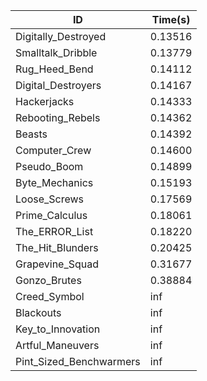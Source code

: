 |ID|Time(s)|
|-|-|
|Digitally_Destroyed|0.13516|
|Smalltalk_Dribble|0.13779|
|Rug_Heed_Bend|0.14112|
|Digital_Destroyers|0.14167|
|Hackerjacks|0.14333|
|Rebooting_Rebels|0.14362|
|Beasts|0.14392|
|Computer_Crew|0.14600|
|Pseudo_Boom|0.14899|
|Byte_Mechanics|0.15193|
|Loose_Screws|0.17569|
|Prime_Calculus|0.18061|
|The_ERROR_List|0.18220|
|The_Hit_Blunders|0.20425|
|Grapevine_Squad|0.31677|
|Gonzo_Brutes|0.38884|
|Creed_Symbol|inf|
|Blackouts|inf|
|Key_to_Innovation|inf|
|Artful_Maneuvers|inf|
|Pint_Sized_Benchwarmers|inf|
